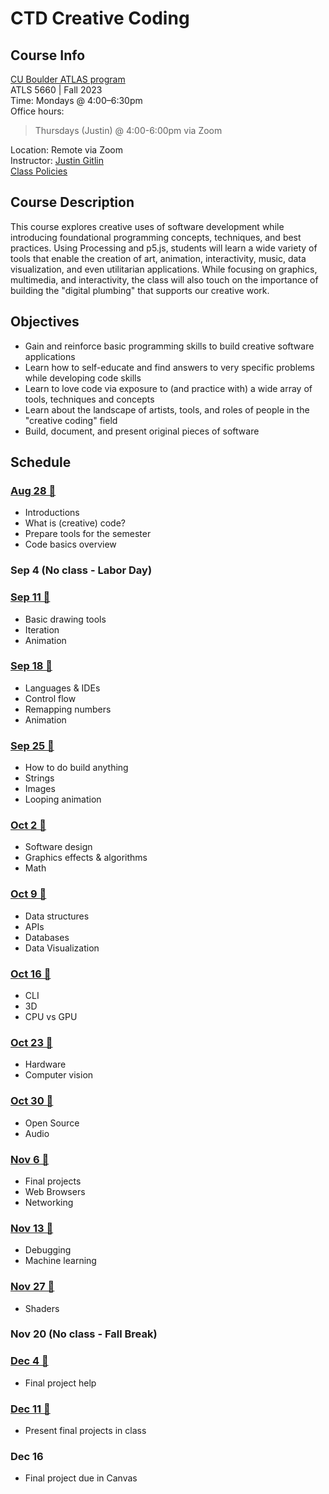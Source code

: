 # CTD Creative Coding

## Course Info

[CU Boulder ATLAS program](https://www.colorado.edu/atlas/academics/graduate/ms-technology-media-society) <br>
ATLS 5660 | Fall 2023 <br>
Time: Mondays @ 4:00–6:30pm <br>
Office hours: <br>
> Thursdays  (Justin) @ 4:00-6:00pm via Zoom<br>

Location: Remote via Zoom<br>
Instructor: [Justin Gitlin](https://cacheflowe.com) <br>
[Class Policies](./docs/policies.md)

## Course Description

This course explores creative uses of software development while introducing foundational programming concepts, techniques, and best practices. Using Processing and p5.js, students will learn a wide variety of tools that enable the creation of art, animation, interactivity, music, data visualization, and even utilitarian applications. While focusing on graphics, multimedia, and interactivity, the class will also touch on the importance of building the "digital plumbing" that supports our creative work.

## Objectives

* Gain and reinforce basic programming skills to build creative software applications
* Learn how to self-educate and find answers to very specific problems while developing code skills
* Learn to love code via exposure to (and practice with) a wide array of tools, techniques and concepts
* Learn about the landscape of artists, tools, and roles of people in the "creative coding" field
* Build, document, and present original pieces of software

## Schedule

### [Aug 28 🔗](./classes/class-01.md)

* Introductions
* What is (creative) code?
* Prepare tools for the semester
* Code basics overview

### Sep 4 (No class - Labor Day)

### [Sep 11 🔗](./classes/class-02.md)

* Basic drawing tools
* Iteration
* Animation

### [Sep 18 🔗](./classes/class-03.md)

* Languages & IDEs
* Control flow
* Remapping numbers
* Animation

### [Sep 25 🔗](./classes/class-04.md)

* How to do build anything
* Strings
* Images
* Looping animation

### [Oct 2 🔗](./classes/class-05.md)

* Software design
* Graphics effects & algorithms
* Math

### [Oct 9 🔗](./classes/class-06.md)

* Data structures
* APIs
* Databases
* Data Visualization

### [Oct 16 🔗](./classes/class-07.md)

* CLI
* 3D
* CPU vs GPU

### [Oct 23 🔗](./classes/class-08.md)

* Hardware
* Computer vision

### [Oct 30 🔗](./classes/class-09.md)

* Open Source
* Audio

### [Nov 6 🔗](./classes/class-10.md)

* Final projects
* Web Browsers
* Networking

### [Nov 13 🔗](./classes/class-11.md)

* Debugging
* Machine learning

### [Nov 27 🔗](./classes/class-12.md)

* Shaders

### Nov 20 (No class - Fall Break)

### [Dec 4 🔗](./classes/class-13.md)

* Final project help

### [Dec 11 🔗](./classes/class-14.md)

* Present final projects in class

### Dec 16

* Final project due in Canvas
